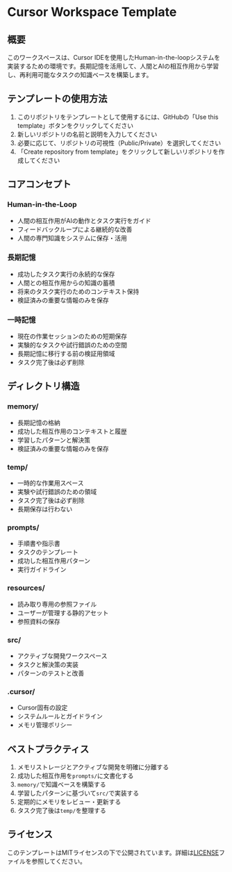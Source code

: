 # Cursor Workspace Template

## 概要
このワークスペースは、Cursor IDEを使用したHuman-in-the-loopシステムを実装するための環境です。長期記憶を活用して、人間とAIの相互作用から学習し、再利用可能なタスクの知識ベースを構築します。

## テンプレートの使用方法

1. このリポジトリをテンプレートとして使用するには、GitHubの「Use this template」ボタンをクリックしてください
2. 新しいリポジトリの名前と説明を入力してください
3. 必要に応じて、リポジトリの可視性（Public/Private）を選択してください
4. 「Create repository from template」をクリックして新しいリポジトリを作成してください

## コアコンセプト

### Human-in-the-Loop
- 人間の相互作用がAIの動作とタスク実行をガイド
- フィードバックループによる継続的な改善
- 人間の専門知識をシステムに保存・活用

### 長期記憶
- 成功したタスク実行の永続的な保存
- 人間との相互作用からの知識の蓄積
- 将来のタスク実行のためのコンテキスト保持
- 検証済みの重要な情報のみを保存

### 一時記憶
- 現在の作業セッションのための短期保存
- 実験的なタスクや試行錯誤のための空間
- 長期記憶に移行する前の検証用領域
- タスク完了後は必ず削除

## ディレクトリ構造

### memory/
- 長期記憶の格納
- 成功した相互作用のコンテキストと履歴
- 学習したパターンと解決策
- 検証済みの重要な情報のみを保存

### temp/
- 一時的な作業用スペース
- 実験や試行錯誤のための領域
- タスク完了後は必ず削除
- 長期保存は行わない

### prompts/
- 手順書や指示書
- タスクのテンプレート
- 成功した相互作用パターン
- 実行ガイドライン

### resources/
- 読み取り専用の参照ファイル
- ユーザーが管理する静的アセット
- 参照資料の保存

### src/
- アクティブな開発ワークスペース
- タスクと解決策の実装
- パターンのテストと改善

### .cursor/
- Cursor固有の設定
- システムルールとガイドライン
- メモリ管理ポリシー

## ベストプラクティス

1. メモリストレージとアクティブな開発を明確に分離する
2. 成功した相互作用を`prompts/`に文書化する
3. `memory/`で知識ベースを構築する
4. 学習したパターンに基づいて`src/`で実装する
5. 定期的にメモリをレビュー・更新する
6. タスク完了後は`temp/`を整理する

## ライセンス

このテンプレートはMITライセンスの下で公開されています。詳細は[LICENSE](LICENSE)ファイルを参照してください。 